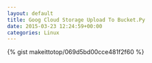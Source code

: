 ```yaml
---
layout: default                                                                                                              
title: Goog Cloud Storage Upload To Bucket.Py                                                                                                                       
date: 2015-03-23 12:24:59+00:00                                                                                                                        
categories: Linux                                                                                                                
---                                                                                                                              
```


{% gist makeittotop/069d5bd00cce481f2f60 %}                                                                                                           

